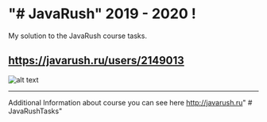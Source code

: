 "# JavaRush" 2019 - 2020 !
===========================
My solution to the JavaRush course tasks.

https://javarush.ru/users/2149013
----------------------------------
![alt text](https://raw.github.com/ASM717/JavaRushTasks/image/screen.png)
________________________________________________________________________
Additional Information about course you can see here
http://javarush.ru" # JavaRushTasks" 
